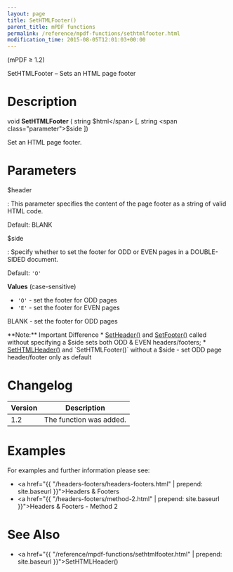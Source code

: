 ```yaml
---
layout: page
title: SetHTMLFooter()
parent_title: mPDF functions
permalink: /reference/mpdf-functions/sethtmlfooter.html
modification_time: 2015-08-05T12:01:03+00:00
---
```


(mPDF &ge; 1.2)

SetHTMLFooter – Sets an HTML page footer

# Description

void **SetHTMLFooter** ( string <span class="parameter">$html</span> [, string <span class="parameter">$side</span> ])

Set an HTML page footer.

# Parameters

<span class="parameter">$header</span>

: This parameter specifies the content of the page footer as a string of valid HTML code.

  Default: <span class="smallblock">BLANK</span>

<span class="parameter">$side</span>

: Specify whether to set the footer for <span class="smallblock">ODD</span> or <span class="smallblock">EVEN</span> pages
  in a <span class="smallblock">DOUBLE-SIDED</span> document.

  Default: `'O'`

  **Values** (case-sensitive)

  * `'O'` - set the footer for <span class="smallblock">ODD</span> pages
  * `'E'` - set the footer for <span class="smallblock">EVEN</span> pages

  <span class="smallblock">BLANK</span> - set the footer for <span class="smallblock">ODD</span> pages

  <div class="alert alert-info" role="alert" markdown="1">
    **Note:** Important Difference
    * <a href="{{ "/reference/mpdf-functions/setheader.html" | prepend: site.baseurl }}">SetHeader()</a> and
      <a href="{{ "/reference/mpdf-functions/setfooter.html" | prepend: site.baseurl }}">SetFooter()</a> called without
      specifying a <span class="parameter">$side</span> sets both <span class="smallblock">ODD</span> &amp;
      <span class="smallblock">EVEN</span> headers/footers;
    * <a href="{{ "/reference/mpdf-functions/sethtmlheader.html" | prepend: site.baseurl }}">SetHTMLHeader()</a> and
      `SetHTMLFooter()` without a <span class="parameter">$side</span> - set <span class="smallblock">ODD</span> page header/footer
      only as default
  </div>

# Changelog

<table class="table">
<thead>
<tr>
  <th>Version</th>
  <th>Description</th>
</tr>
</thead>
<tbody>
<tr>
  <td>1.2</td>
  <td>The function was added.</td>
</tr>
</tbody>
</table>

# Examples

For examples and further information please see:

- <a href="{{ "/headers-footers/headers-footers.html" | prepend: site.baseurl }}">Headers &amp; Footers</a>
- <a href="{{ "/headers-footers/method-2.html" | prepend: site.baseurl }}">Headers &amp; Footers - Method 2</a>

# See Also

- <a href="{{ "/reference/mpdf-functions/sethtmlfooter.html" | prepend: site.baseurl }}">SetHTMLHeader()</a>

